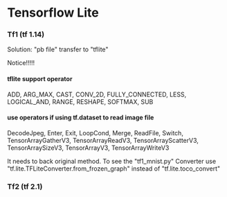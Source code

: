 # Tensorflow Lite  
### Tf1 (tf 1.14)  
Solution: "pb file" transfer to "tflite"   
  
Notice!!!!!  
#### tflite support operator  
ADD, ARG_MAX, CAST, CONV_2D, FULLY_CONNECTED, LESS, LOGICAL_AND, RANGE, RESHAPE, SOFTMAX, SUB  
#### use operators if using tf.dataset to read image file
DecodeJpeg, Enter, Exit, LoopCond, Merge, ReadFile, Switch, TensorArrayGatherV3, TensorArrayReadV3, TensorArrayScatterV3, TensorArraySizeV3, TensorArrayV3, TensorArrayWriteV3  
  
It needs to back original method.  To see the "tf1_mnist.py"
Converter use "tf.lite.TFLiteConverter.from_frozen_graph" instead of "tf.lite.toco_convert"
  
  
### Tf2 (tf 2.1)  
